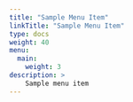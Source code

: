 ```yaml
---
title: "Sample Menu Item"
linkTitle: "Sample Menu Item"
type: docs
weight: 40
menu:
  main:
    weight: 3
description: >
    Sample menu item
---
```

